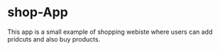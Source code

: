 # shop-App
This app is a small example of shopping webiste 
where users can add pridcuts and also buy products.
